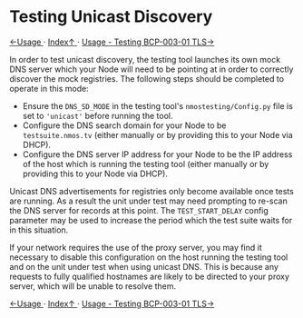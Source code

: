 # Testing Unicast Discovery
[←Usage ](2.0._Usage.md) · [ Index↑ ](..) · [Usage - Testing BCP-003-01 TLS→](2.2._Usage_-_Testing_BCP-003-01_TLS.md)

In order to test unicast discovery, the testing tool launches its own mock DNS server which your Node will need to be pointing at in order to correctly discover the mock registries. The following steps should be completed to operate in this mode:

*   Ensure the `DNS_SD_MODE` in the testing tool's `nmostesting/Config.py` file is set to `'unicast'` before running the tool.
*   Configure the DNS search domain for your Node to be `testsuite.nmos.tv` (either manually or by providing this to your Node via DHCP).
*   Configure the DNS server IP address for your Node to be the IP address of the host which is running the testing tool (either manually or by providing this to your Node via DHCP).

Unicast DNS advertisements for registries only become available once tests are running. As a result the unit under test may need prompting to re-scan the DNS server for records at this point. The `TEST_START_DELAY` config parameter may be used to increase the period which the test suite waits for in this situation.

If your network requires the use of the proxy server, you may find it necessary to disable this configuration on the host running the testing tool and on the unit under test when using unicast DNS. This is because any requests to fully qualified hostnames are likely to be directed to your proxy server, which will be unable to resolve them.

[←Usage ](2.0._Usage.md) · [ Index↑ ](..) · [Usage - Testing BCP-003-01 TLS→](2.2._Usage_-_Testing_BCP-003-01_TLS.md)
